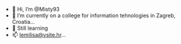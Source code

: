 - 👋 Hi, I’m @Misty93
- 🌱 I’m currently on a college for information tehnologies in Zagreb, Croatia...
- 💞️ Still learning
- 📫 lemilisa@vsite.hr...

